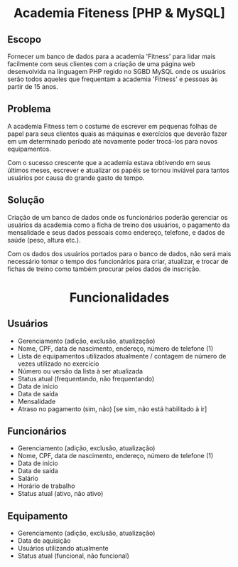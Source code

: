 # <p align="center">Academia Fiteness [PHP & MySQL]</p>

## Escopo

Fornecer um banco de dados para a academia 'Fitness' para lidar mais facilmente com seus clientes com a criação de uma página web desenvolvida na linguagem PHP regido no SGBD MySQL onde os usuários serão todos aqueles que frequentam a academia 'Fitness' e pessoas às partir de 15 anos.

## Problema

A academia Fitness tem o costume de escrever em pequenas folhas de papel para seus clientes quais as máquinas e exercícios que deverão fazer em um determinado período até novamente poder trocá-los para novos equipamentos.

Com o sucesso crescente que a academia estava obtivendo em seus últimos meses, escrever e atualizar os papéis se tornou inviável para tantos usuários por causa do grande gasto de tempo.

## Solução

Criação de um banco de dados onde os funcionários poderão gerenciar os usuários da academia como a ficha de treino dos usuários, o pagamento da mensalidade e seus dados pessoais como endereço, telefone, e dados de saúde (peso, altura etc.).

Com os dados dos usuários portados para o banco de dados, não será mais necessário tomar o tempo dos funcionários para criar, atualizar, e trocar de fichas de treino como também procurar pelos dados de inscrição.

# <p align="center">Funcionalidades</p>

## Usuários

- Gerenciamento (adição, exclusão, atualização)
- Nome, CPF, data de nascimento, endereço, número de telefone (1)
- Lista de equipamentos utilizados atualmente / contagem de número de vezes utilizado no exercício
- Número ou versão da lista à ser atualizada
- Status atual (frequentando, não frequentando)
- Data de início
- Data de saída
- Mensalidade
- Atraso no pagamento (sim, não) [se sim, não está habilitado à ir]

## Funcionários

- Gerenciamento (adição, exclusão, atualização)
- Nome, CPF, data de nascimento, endereço, número de telefone (1)
- Data de início
- Data de saída
- Salário
- Horário de trabalho
- Status atual (ativo, não ativo)

## Equipamento

- Gerenciamento (adição, exclusão, atualização)
- Data de aquisição
- Usuários utilizando atualmente
- Status atual (funcional, não funcional)
